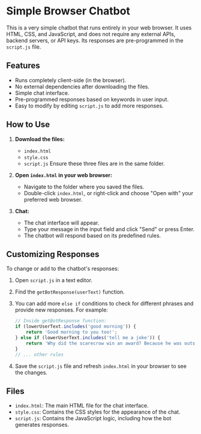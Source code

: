 # Simple Browser Chatbot

This is a very simple chatbot that runs entirely in your web browser. It uses HTML, CSS, and JavaScript, and does not require any external APIs, backend servers, or API keys. Its responses are pre-programmed in the `script.js` file.

## Features

-   Runs completely client-side (in the browser).
-   No external dependencies after downloading the files.
-   Simple chat interface.
-   Pre-programmed responses based on keywords in user input.
-   Easy to modify by editing `script.js` to add more responses.

## How to Use

1.  **Download the files:**
    *   `index.html`
    *   `style.css`
    *   `script.js`
    Ensure these three files are in the same folder.

2.  **Open `index.html` in your web browser:**
    *   Navigate to the folder where you saved the files.
    *   Double-click `index.html`, or right-click and choose "Open with" your preferred web browser.

3.  **Chat:**
    *   The chat interface will appear.
    *   Type your message in the input field and click "Send" or press Enter.
    *   The chatbot will respond based on its predefined rules.

## Customizing Responses

To change or add to the chatbot's responses:

1.  Open `script.js` in a text editor.
2.  Find the `getBotResponse(userText)` function.
3.  You can add more `else if` conditions to check for different phrases and provide new responses. For example:

    ```javascript
    // Inside getBotResponse function:
    if (lowerUserText.includes('good morning')) {
        return 'Good morning to you too!';
    } else if (lowerUserText.includes('tell me a joke')) {
        return 'Why did the scarecrow win an award? Because he was outstanding in his field!';
    } 
    // ... other rules
    ```

4.  Save the `script.js` file and refresh `index.html` in your browser to see the changes.

## Files

-   `index.html`: The main HTML file for the chat interface.
-   `style.css`: Contains the CSS styles for the appearance of the chat.
-   `script.js`: Contains the JavaScript logic, including how the bot generates responses.
